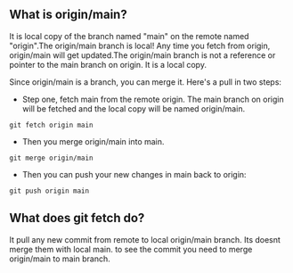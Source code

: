 ## What is origin/main?

It is local copy of the branch named "main" on the remote named "origin".The origin/main branch is local! Any time you fetch from origin, origin/main will get updated.The origin/main branch is not a reference or pointer to the main branch on origin. It is a local copy.

Since origin/main is a branch, you can merge it. Here's a pull in two steps:

- Step one, fetch main from the remote origin. The main branch on origin will be fetched and the local copy will be named origin/main.

`git fetch origin main`

- Then you merge origin/main into main.

`git merge origin/main`

- Then you can push your new changes in main back to origin:

`git push origin main`

## What does git fetch do?
It pull any new commit from remote to local origin/main branch. Its doesnt merge them with local main. to see the commit you need to merge origin/main to main branch.